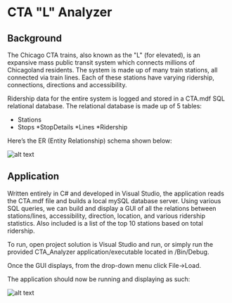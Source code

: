 # CTA "L" Analyzer

## Background 
The Chicago CTA trains, also known as the "L" (for elevated), is an expansive mass public transit system which connects millions of Chicagoland residents. The system is made up of many train stations, all connected via train lines. Each of these stations have varying ridership, connections, directions and accessibility. 

Ridership data for the entire system is logged and stored in a CTA.mdf SQL relational database. The relational database is made up of 5 tables:

*  Stations
* Stops
*StopDetails 
*Lines
*Ridership

Here’s the ER (Entity Relationship) schema shown below:

![alt text](https://i.imgur.com/kPu4FzF.jpg)

## Application
Written entirely in C# and developed in Visual Studio, the application reads the CTA.mdf file and builds a local mySQL database server. Using various SQL queries, we can build and display a GUI of all the relations between stations/lines, accessibility, direction, location, and various ridership statistics. Also included is a list of the top 10 stations based on total ridership. 

To run, open project solution is Visual Studio and run, or simply run the provided  CTA_Analyzer application/executable located in /Bin/Debug.  

Once the GUI displays, from the drop-down menu click File->Load. 

The application should now be running and displaying as such:

![alt text](https://i.imgur.com/A2EeKhe.jpg)

